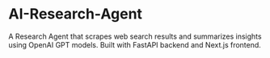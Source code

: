# AI-Research-Agent
A Research Agent that scrapes web search results and summarizes insights using OpenAI GPT models. Built with FastAPI backend and Next.js frontend.
